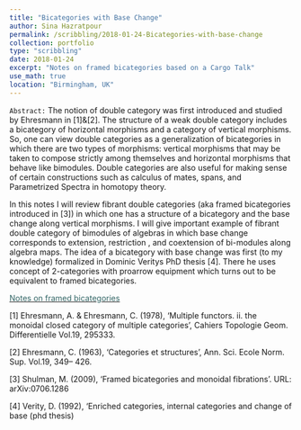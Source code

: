 ```yaml
---
title: "Bicategories with Base Change"
author: Sina Hazratpour
permalink: /scribbling/2018-01-24-Bicategories-with-base-change
collection: portfolio
type: "scribbling"
date: 2018-01-24
excerpt: "Notes on framed bicategories based on a Cargo Talk"
use_math: true
location: "Birmingham, UK"
---
```



`Abstract:`
The notion of double category was first introduced and studied by Ehresmann in [1]&[2]. 
The structure of a weak double category includes a bicategory of horizontal morphisms and a category of vertical morphisms. So,
one can view double categories as a generalization of bicategories in which there are two types of morphisms: vertical morphisms that may be taken to compose strictly among themselves and horizontal morphisms that behave like bimodules. Double categories are also useful for making sense of certain constructions such as calculus of mates, spans, and Parametrized Spectra in homotopy theory.

In this notes I will review fibrant double categories (aka framed bicategories introduced
in [3]) in which one has a structure of a bicategory and the base change along
vertical morphisms. I will give important example of fibrant double category of bimodules
of algebras in which base change corresponds to extension, restriction , and coextension of
bi-modules along algebra maps. The idea of a bicategory with base change was first (to my knowledge) formalized in
Dominic Veritys PhD thesis [4]. There he uses concept of 2-categories with
proarrow equipment which turns out to be equivalent to framed bicategories.

<i class="fa fa-file-pdf-o" aria-hidden="true"></i> <a href="/files/CT/bicategories-with-base-change-Cargonotes.pdf" target="_blank"><font color="#336666"> Notes on framed bicategories </font></a>




[1] Ehresmann, A. & Ehresmann, C. (1978), ‘Multiple functors. ii. the monoidal closed category
of multiple categories’, Cahiers Topologie Geom. Differentielle Vol.19, 295333.

[2] Ehresmann, C. (1963), ‘Categories et structures’, Ann. Sci. Ecole Norm. Sup. Vol.19, 349–
426.

[3] Shulman, M. (2009), ‘Framed bicategories and monoidal fibrations’.
URL: arXiv:0706.1286

[4] Verity, D. (1992), ‘Enriched categories, internal categories and change of base (phd thesis)




